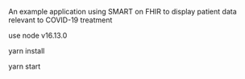 An example application using SMART on FHIR to display patient data relevant to COVID-19 treatment
 
use node v16.13.0

yarn install

yarn start
